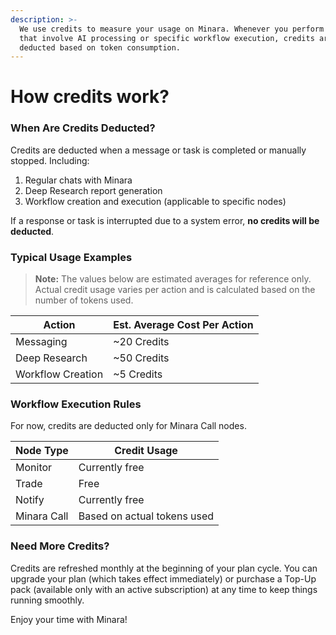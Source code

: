 ```yaml
---
description: >-
  We use credits to measure your usage on Minara. Whenever you perform actions
  that involve AI processing or specific workflow execution, credits are
  deducted based on token consumption.
---
```


# How credits work?

### When Are Credits Deducted?

Credits are deducted when a message or task is completed or manually stopped. Including:

1. Regular chats with Minara
2. Deep Research report generation
3. Workflow creation and execution (applicable to specific nodes)

If a response or task is interrupted due to a system error, **no credits will be deducted**.



### Typical Usage Examples

> **Note:** The values below are estimated averages for reference only. Actual credit usage varies per action and is calculated based on the number of tokens used.

| **Action**        | **Est. Average Cost Per Action** |
| ----------------- | -------------------------------- |
| Messaging         | \~20 Credits                     |
| Deep Research     | \~50 Credits                     |
| Workflow Creation | \~5 Credits                      |



### Workflow Execution Rules

For now, credits are deducted only for Minara Call nodes.

| **Node Type** | **Credit Usage**            |
| ------------- | --------------------------- |
| Monitor       | Currently free              |
| Trade         | Free                        |
| Notify        | Currently free              |
| Minara Call   | Based on actual tokens used |



### **Need More Credits?**

Credits are refreshed monthly at the beginning of your plan cycle. You can upgrade your plan (which takes effect immediately) or purchase a Top-Up pack (available only with an active subscription) at any time to keep things running smoothly.



Enjoy your time with Minara!

